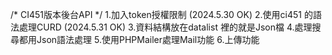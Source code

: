 /* CI451版本後台API */
1.加入token授權限制  (2024.5.30 OK)
2.使用ci451 的語法處理CURD (2024.5.31 OK)
3.資料結構放在datalist 裡的就是Json檔
4.處理搜尋都用Json語法處理
5.使用PHPMailer處理Mail功能
6.上傳功能



